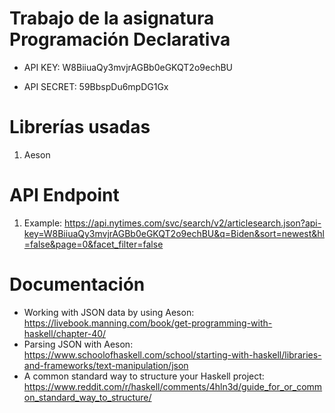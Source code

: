 # Trabajo de la asignatura Programación Declarativa

- API KEY: W8BiiuaQy3mvjrAGBb0eGKQT2o9echBU

- API SECRET: 59BbspDu6mpDG1Gx

# Librerías usadas

1. Aeson

# API Endpoint

1. Example: https://api.nytimes.com/svc/search/v2/articlesearch.json?api-key=W8BiiuaQy3mvjrAGBb0eGKQT2o9echBU&q=Biden&sort=newest&hl=false&page=0&facet_filter=false

# Documentación

- Working with JSON data by using Aeson: https://livebook.manning.com/book/get-programming-with-haskell/chapter-40/
- Parsing JSON with Aeson: https://www.schoolofhaskell.com/school/starting-with-haskell/libraries-and-frameworks/text-manipulation/json
- A common standard way to structure your Haskell project: https://www.reddit.com/r/haskell/comments/4hln3d/guide_for_or_common_standard_way_to_structure/
